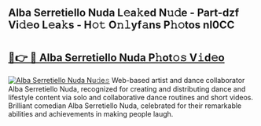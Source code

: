 ## Alba Serretiello Nuda L𝚎a𝚔ed N𝚞𝚍e - Part-dzf Vi𝚍𝚎o L𝚎a𝚔s - H𝚘𝚝 O𝚗𝚕yf𝚊ns P𝚑𝚘tos nI0CC

# <h2><a href="http://kf7yx1.oniu.top/?m=Alba+Serretiello+Nuda">🔗👉 🔴 Alba Serretiello Nuda P𝚑ot𝚘𝚜 V𝚒d𝚎o</a></h2>

[![Alba Serretiello Nuda Nu𝚍e𝚜](https://i.imgur.com/0qMVB7G.gif)](http://kf7yx1.oniu.top/?m=Alba+Serretiello+Nuda)
Web-based artist and dance collaborator Alba Serretiello Nuda, recognized for creating and distributing dance and lifestyle content via solo and collaborative dance routines and short videos. Brilliant comedian Alba Serretiello Nuda, celebrated for their remarkable abilities and achievements in making people laugh.  

